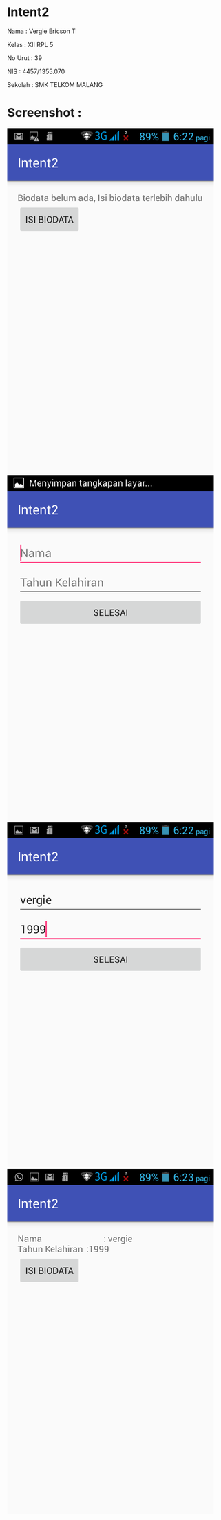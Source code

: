 # Intent2

Nama : Vergie Ericson T

Kelas : XII RPL 5

No Urut : 39

NIS : 4457/1355.070

Sekolah : SMK TELKOM MALANG

# Screenshot :
![ss1.png](https://github.com/vergieet/Intent2/blob/master/in21.png)
![ss2.png](https://github.com/vergieet/Intent2/blob/master/in22.png)
![ss3.png](https://github.com/vergieet/Intent2/blob/master/in23.png)
![ss4.png](https://github.com/vergieet/Intent2/blob/master/in24.png)

